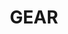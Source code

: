 ---
title : "GEAR"
service_list:
# service item loop
- name : "Web Development"
  image : "images/icons/web-development.png"
  
# service item loop
- name : "Graphic Design"
  image : "images/icons/graphic-design.png"
  
# service item loop
- name : "Database Management"
  image : "images/icons/dbms.png"
  
# service item loop
- name : "Software Development"
  image : "images/icons/software-development.png"
  
# service item loop
- name : "Digital Marketing"
  image : "images/icons/marketing.png"
  
# service item loop
- name : "Mobile App Development"
  image : "images/icons/mobile-app.png"



# custom style
custom_class: "" 
custom_attributes: "" 
custom_css: ""
---
